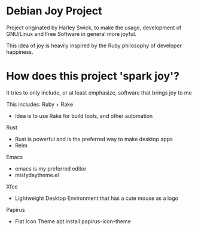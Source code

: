 # Debian Joy Project

Project originated by Harley Swick, to make the usage, development of GNU/Linux and Free Software in general more joyful.

This idea of joy is heavily inspired by the Ruby philosophy of developer happiness.

# How does this project 'spark joy'?

It tries to only include, or at least emphasize, software that brings joy to me

This includes:
Ruby + Rake
- Idea is to use Rake for build tools, and other automation

Rust
- Rust is powerful and is the preferred way to make desktop apps
- Relm

Emacs
- emacs is my preferred editor
- mistydaytheme.el

Xfce
- Lightweight Desktop Environment that has a cute mouse as a logo

Papirus
- Flat Icon Theme
apt install papirus-icon-theme